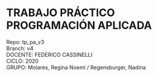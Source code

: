 # TRABAJO PRÁCTICO PROGRAMACIÓN APLICADA
Repo: tp_pa_v3<br>
Branch: v4<br>
DOCENTE: FEDERICO CASSINELLI<br>
CICLO: 2020<br>
GRUPO: Molares, Regina Noemí / Regensburger, Nadina
